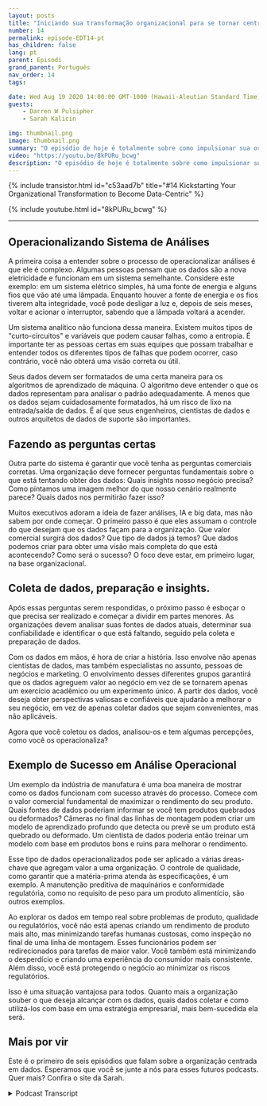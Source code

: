 ```yaml
---
layout: posts
title: "Iniciando sua transformação organizacional para se tornar centrada em dados"
number: 14
permalink: episode-EDT14-pt
has_children: false
lang: pt
parent: Episodi
grand_parent: Português
nav_order: 14
tags:

date: Wed Aug 19 2020 14:00:00 GMT-1000 (Hawaii-Aleutian Standard Time)
guests:
    - Darren W Pulsipher
    - Sarah Kalicin

img: thumbnail.png
image: thumbnail.png
summary: "O episódio de hoje é totalmente sobre como impulsionar sua organização para se tornar centrada em dados e o valor que isso pode trazer. O convidado especial de Darren é Sarah Kalicin, cientista de dados líder para centros de dados na Intel."
video: "https://youtu.be/8kPURu_bcwg"
description: "O episódio de hoje é totalmente sobre como impulsionar sua organização para se tornar centrada em dados e o valor que isso pode trazer. O convidado especial de Darren é Sarah Kalicin, cientista de dados líder para centros de dados na Intel."
---
```


<div>
{% include transistor.html id="c53aad7b" title="#14 Kickstarting Your Organizational Transformation to Become Data-Centric" %}

{% include youtube.html id="8kPURu_bcwg" %}
</div>

---

## Operacionalizando Sistema de Análises

A primeira coisa a entender sobre o processo de operacionalizar análises é que ele é complexo. Algumas pessoas pensam que os dados são a nova eletricidade e funcionam em um sistema semelhante. Considere este exemplo: em um sistema elétrico simples, há uma fonte de energia e alguns fios que vão até uma lâmpada. Enquanto houver a fonte de energia e os fios tiverem alta integridade, você pode desligar a luz e, depois de seis meses, voltar e acionar o interruptor, sabendo que a lâmpada voltará a acender.

Um sistema analítico não funciona dessa maneira. Existem muitos tipos de "curto-circuitos" e variáveis que podem causar falhas, como a entropia. É importante ter as pessoas certas em suas equipes que possam trabalhar e entender todos os diferentes tipos de falhas que podem ocorrer, caso contrário, você não obterá uma visão correta ou útil.

Seus dados devem ser formatados de uma certa maneira para os algoritmos de aprendizado de máquina. O algoritmo deve entender o que os dados representam para analisar o padrão adequadamente. A menos que os dados sejam cuidadosamente formatados, há um risco de lixo na entrada/saída de dados. É aí que seus engenheiros, cientistas de dados e outros arquitetos de dados de suporte são importantes.

## Fazendo as perguntas certas

Outra parte do sistema é garantir que você tenha as perguntas comerciais corretas. Uma organização deve fornecer perguntas fundamentais sobre o que está tentando obter dos dados: Quais insights nosso negócio precisa? Como pintamos uma imagem melhor do que nosso cenário realmente parece? Quais dados nos permitirão fazer isso?

Muitos executivos adoram a ideia de fazer análises, IA e big data, mas não sabem por onde começar. O primeiro passo é que eles assumam o controle do que desejam que os dados façam para a organização. Que valor comercial surgirá dos dados? Que tipo de dados já temos? Que dados podemos criar para obter uma visão mais completa do que está acontecendo? Como será o sucesso? O foco deve estar, em primeiro lugar, na base organizacional.

## Coleta de dados, preparação e insights.

Após essas perguntas serem respondidas, o próximo passo é esboçar o que precisa ser realizado e começar a dividir em partes menores. As organizações devem analisar suas fontes de dados atuais, determinar sua confiabilidade e identificar o que está faltando, seguido pela coleta e preparação de dados.

Com os dados em mãos, é hora de criar a história. Isso envolve não apenas cientistas de dados, mas também especialistas no assunto, pessoas de negócios e marketing. O envolvimento desses diferentes grupos garantirá que os dados agreguem valor ao negócio em vez de se tornarem apenas um exercício acadêmico ou um experimento único. A partir dos dados, você deseja obter perspectivas valiosas e confiáveis que ajudarão a melhorar o seu negócio, em vez de apenas coletar dados que sejam convenientes, mas não aplicáveis.

Agora que você coletou os dados, analisou-os e tem algumas percepções, como você os operacionaliza?

## Exemplo de Sucesso em Análise Operacional

Um exemplo da indústria de manufatura é uma boa maneira de mostrar como os dados funcionam com sucesso através do processo. Comece com o valor comercial fundamental de maximizar o rendimento do seu produto. Quais fontes de dados poderiam informar se você tem produtos quebrados ou deformados? Câmeras no final das linhas de montagem podem criar um modelo de aprendizado profundo que detecta ou prevê se um produto está quebrado ou deformado. Um cientista de dados poderia então treinar um modelo com base em produtos bons e ruins para melhorar o rendimento.

Esse tipo de dados operacionalizados pode ser aplicado a várias áreas-chave que agregam valor a uma organização. O controle de qualidade, como garantir que a matéria-prima atenda às especificações, é um exemplo. A manutenção preditiva de maquinários e conformidade regulatória, como no requisito de peso para um produto alimentício, são outros exemplos.

Ao explorar os dados em tempo real sobre problemas de produto, qualidade ou regulatórios, você não está apenas criando um rendimento de produto mais alto, mas minimizando tarefas humanas custosas, como inspeção no final de uma linha de montagem. Esses funcionários podem ser redirecionados para tarefas de maior valor. Você também está minimizando o desperdício e criando uma experiência do consumidor mais consistente. Além disso, você está protegendo o negócio ao minimizar os riscos regulatórios.

Isso é uma situação vantajosa para todos. Quanto mais a organização souber o que deseja alcançar com os dados, quais dados coletar e como utilizá-los com base em uma estratégia empresarial, mais bem-sucedida ela será.

## Mais por vir

Este é o primeiro de seis episódios que falam sobre a organização centrada em dados. Esperamos que você se junte a nós para esses futuros podcasts. Quer mais? Confira o site da Sarah.



<details>
<summary> Podcast Transcript </summary>

<p></p>

</details>
